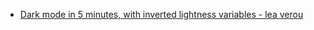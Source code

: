 
* [Dark mode in 5 minutes, with inverted lightness variables - lea verou](https://lea.verou.me/2021/03/inverted-lightness-variables/)